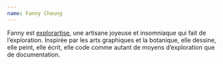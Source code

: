 ```yaml
---
name: Fanny Cheung
---
```


Fanny est [explorartise](https://ynote.hk/), une artisane joyeuse et insomniaque qui fait de l’exploration. Inspirée par les arts graphiques et la botanique, elle dessine, elle peint, elle écrit, elle code comme autant de moyens d’exploration que de documentation.
